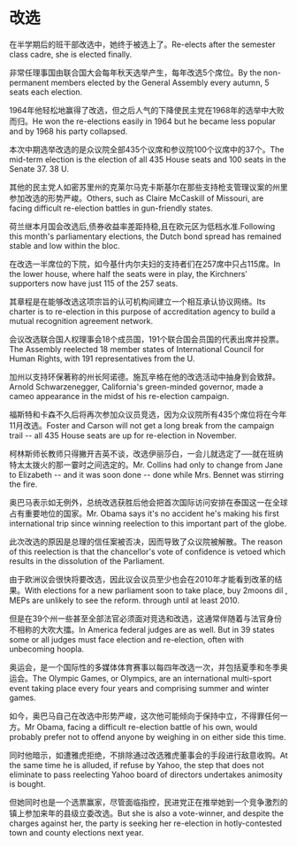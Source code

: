 # 改选

<p><span class="chinese">在半学期后的班干部改选中，她终于被选上了。</span><span class="english">Re-elects after the semester class cadre, she is elected finally.</span></p>

<p><span class="chinese">非常任理事国由联合国大会每年秋天选举产生，每年改选5个席位。</span><span class="english">By the non-permanent members elected by the General Assembly every autumn, 5 seats each election.</span></p>

<p><span class="chinese">1964年他轻松地赢得了改选，但之后人气的下降使民主党在1968年的选举中大败而归。</span><span class="english">He won the re-elections easily in 1964 but he became less popular and by 1968 his party collapsed.</span></p>

<p><span class="chinese">本次中期选举改选的是众议院全部435个议席和参议院100个议席中的37个。</span><span class="english">The mid-term election is the election of all 435 House seats and 100 seats in the Senate 37. 38 U.</span></p>

<p><span class="chinese">其他的民主党人如密苏里州的克莱尔马克卡斯基尔在那些支持枪支管理议案的州里参加改选的形势严峻。</span><span class="english">Others, such as Claire McCaskill of Missouri, are facing difficult re-election battles in gun-friendly states.</span></p>

<p><span class="chinese">荷兰继本月国会改选后,债券收益率差距持稳,且在欧元区为低档水准.</span><span class="english">Following this month's parliamentary elections, the Dutch bond spread has remained stable and low within the bloc.</span></p>

<p><span class="chinese">在改选一半席位的下院，如今基什内尔夫妇的支持者们在257席中只占115席。</span><span class="english">In the lower house, where half the seats were in play, the Kirchners' supporters now have just 115 of the 257 seats.</span></p>

<p><span class="chinese">其章程是在能够改选这项宗旨的认可机构间建立一个相互承认协议网络。</span><span class="english">Its charter is to re-election in this purpose of accreditation agency to build a mutual recognition agreement network.</span></p>

<p><span class="chinese">会议改选联合国人权理事会18个成员国，191个联合国会员国的代表出席并投票。</span><span class="english">The Assembly reelected 18 member states of International Council for Human Rights, with 191 representatives from the U.</span></p>

<p><span class="chinese">加州以支持环保著称的州长阿诺德。施瓦辛格在他的改选活动中抽身到会致辞。</span><span class="english">Arnold Schwarzenegger, California's green-minded governor, made a cameo appearance in the midst of his re-election campaign.</span></p>

<p><span class="chinese">福斯特和卡森不久后将再次参加众议员竞选，因为众议院所有435个席位将在今年11月改选。</span><span class="english">Foster and Carson will not get a long break from the campaign trail -- all 435 House seats are up for re-election in November.</span></p>

<p><span class="chinese">柯林斯师长教师只得撇开吉英不谈，改选伊丽莎白，一会儿就选定了──就在班纳特太太拨火的那一霎时之间选定的。</span><span class="english">Mr. Collins had only to change from Jane to Elizabeth -- and it was soon done -- done while Mrs. Bennet was stirring the fire.</span></p>

<p><span class="chinese">奥巴马表示如无例外，总统改选获胜后他会把首次国际访问安排在泰国这一在全球占有重要地位的国家。</span><span class="english">Mr. Obama says it's no accident he's making his first international trip since winning reelection to this important part of the globe.</span></p>

<p><span class="chinese">此次改选的原因是总理的信任案被否决，因而导致了众议院被解散。</span><span class="english">The reason of this reelection is that the chancellor's vote of confidence is vetoed which results in the dissolution of the Parliament.</span></p>

<p><span class="chinese">由于欧洲议会很快将要改选，因此议会议员至少也会在2010年才能看到改革的结果。</span><span class="english">With elections for a new parliament soon to take place, buy 2moons dil , MEPs are unlikely to see the reform. through until at least 2010.</span></p>

<p><span class="chinese">但是在39个州一些甚至全部法官必须面对竞选和改选，这通常伴随着与法官身份不相称的大吹大擂。</span><span class="english">In America federal judges are as well. But in 39 states some or all judges must face election and re-election, often with unbecoming hoopla.</span></p>

<p><span class="chinese">奥运会，是一个国际性的多媒体体育赛事以每四年改选一次，并包括夏季和冬季奥运会。</span><span class="english">The Olympic Games, or Olympics, are an international multi-sport event taking place every four years and comprising summer and winter games.</span></p>

<p><span class="chinese">如今，奥巴马自己在改选中形势严峻，这次他可能倾向于保持中立，不得罪任何一方。</span><span class="english">Mr Obama, facing a difficult re-election battle of his own, would probably prefer not to offend anyone by weighing in on either side this time.</span></p>

<p><span class="chinese">同时他暗示，如遭雅虎拒绝，不排除通过改选雅虎董事会的手段进行敌意收购。</span><span class="english">At the same time he is alluded, if refuse by Yahoo, the step that does not eliminate to pass reelecting Yahoo board of directors undertakes animosity is bought.</span></p>

<p><span class="chinese">但她同时也是一个选票赢家，尽管面临指控，民进党正在推举她到一个竞争激烈的镇上参加来年的县级立委改选。</span><span class="english">But she is also a vote-winner, and despite the charges against her, the party is seeking her re-election in hotly-contested town and county elections next year.</span></p>

